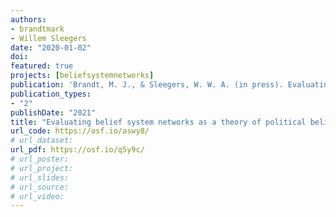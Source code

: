 ```yaml
---
authors:
- brandtmark
- Willem Sleegers
date: "2020-01-02"
doi:
featured: true
projects: [beliefsystemnetworks]
publication: 'Brandt, M. J., & Sleegers, W. W. A. (in press). Evaluating belief system networks as a theory of political belief system dynamics. *Personality and Social Psychology Review*.'
publication_types:
- "2"
publishDate: "2021"
title: "Evaluating belief system networks as a theory of political belief system dynamics"
url_code: https://osf.io/aswy8/
# url_dataset:
url_pdf: https://osf.io/q5y9c/
# url_poster:
# url_project:
# url_slides:
# url_source:
# url_video:
---
```

